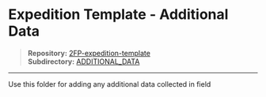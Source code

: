 # Expedition Template - Additional Data

> **Repository:** [2FP-expedition-template](https://github.com/two-frontiers-project/2FP-expedition-template)  
> **Subdirectory:** [ADDITIONAL_DATA](https://github.com/two-frontiers-project/2FP-expedition-template/tree/main/ADDITIONAL_DATA)

---

Use this folder for adding any additional data collected in field

